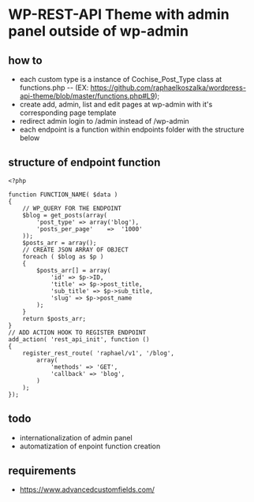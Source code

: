 # WP-REST-API Theme with admin panel outside of wp-admin

## how to

- each custom type is a instance of Cochise_Post_Type class at functions.php 
-- (EX: https://github.com/raphaelkoszalka/wordpress-api-theme/blob/master/functions.php#L9);
- create add, admin, list and edit pages at wp-admin with it's corresponding page template
- redirect admin login to /admin instead of /wp-admin
- each endpoint is a function within endpoints folder with the structure below

## structure of endpoint function

```
<?php

function FUNCTION_NAME( $data )
{
    // WP_QUERY FOR THE ENDPOINT
    $blog = get_posts(array(
        'post_type'	=> array('blog'),
        'posts_per_page'	=>	'1000'
    ));
    $posts_arr = array();
    // CREATE JSON ARRAY OF OBJECT
    foreach ( $blog as $p )
    {
        $posts_arr[] = array(
            'id' => $p->ID,
            'title' => $p->post_title,
            'sub_title' => $p->sub_title,
            'slug' => $p->post_name
        );
    }
    return $posts_arr;
}
// ADD ACTION HOOK TO REGISTER ENDPOINT
add_action( 'rest_api_init', function ()
{
    register_rest_route( 'raphael/v1', '/blog',
        array(
            'methods' => 'GET',
            'callback' => 'blog',
        )
    );
});
```


## todo
- internationalization of admin panel
- automatization of enpoint function creation

## requirements
- https://www.advancedcustomfields.com/
